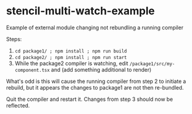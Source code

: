 # stencil-multi-watch-example
 
Example of external module changing not rebundling a running compiler

Steps:

1. `cd package1/ ; npm install ; npm run build`
2. `cd package2/ ; npm install ; npm run start`
3. While the package2 compiler is watching, edit `/package1/src/my-component.tsx` and (add something additional to render)

What's odd is this will cause the running compiler from step 2 to initiate a rebuild, but it appears the changes to package1 are not then re-bundled.

Quit the compiler and restart it. Changes from step 3 should now be reflected.
